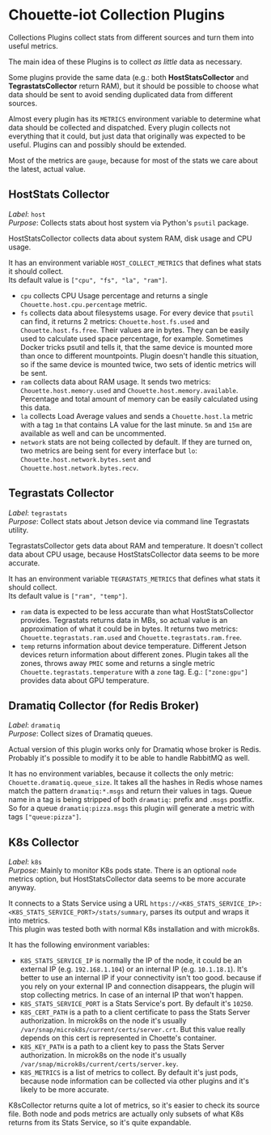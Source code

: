 # Chouette-iot Collection Plugins

Collections Plugins collect stats from different sources and turn them into useful metrics.

The main idea of these Plugins is to collect *as little* data as necessary.

Some plugins provide the same data (e.g.: both **HostStatsCollector** and **TegrastatsCollector** return RAM), but it should be possible to choose what data should be sent to avoid sending duplicated data from different sources.

Almost every plugin has its `METRICS` environment variable to determine what data should be collected and dispatched. Every plugin collects not everything that it could, but just data that originally was expected to be useful. Plugins can and possibly should be extended.

Most of the metrics are `gauge`, because for most of the stats we care about the latest, actual value.

## HostStats Collector

*Label*: `host`  
*Purpose*: Collects stats about host system via Python's `psutil` package.

HostStatsCollector collects data about system RAM, disk usage and CPU usage.

It has an environment variable `HOST_COLLECT_METRICS` that defines what stats it should collect.  
Its default value is `["cpu", "fs", "la", "ram"]`.

* `cpu` collects CPU Usage percentage and returns a single `Chouette.host.cpu.percentage` metric.
* `fs` collects data about filesystems usage. For every device that `psutil` can find, it returns 2 metrics: `Chouette.host.fs.used` and `Chouette.host.fs.free`. Their values are in bytes. They can be easily used to calculate used space percentage, for example. Sometimes Docker tricks psutil and tells it, that the same device is mounted more than once to different mountpoints. Plugin doesn't handle this situation, so if the same device is mounted twice, two sets of identic metrics will be sent.
* `ram` collects data about RAM usage. It sends two metrics: `Chouette.host.memory.used` and `Chouette.host.memory.available`. Percentage and total amount of memory can be easily calculated using this data.
* `la` collects Load Average values and sends a `Chouette.host.la` metric with a tag `1m` that contains LA value for the last minute. `5m` and `15m` are available as well and can be uncommented.
* `network` stats are not being collected by default. If they are turned on, two metrics are being sent for every interface but `lo`: `Chouette.host.network.bytes.sent` and `Chouette.host.network.bytes.recv`.

## Tegrastats Collector

*Label*: `tegrastats`  
*Purpose*: Collect stats about Jetson device via command line Tegrastats utility.

TegrastatsCollector gets data about RAM and temperature. It doesn't collect data about CPU usage, because HostStatsCollector data seems to be more accurate.

It has an environment variable `TEGRASTATS_METRICS` that defines what stats it should collect.  
Its default value is `["ram", "temp"]`.

* `ram` data is expected to be less accurate than what HostStatsCollector provides. Tegrastats returns data in MBs, so actual value is an approximation of what it could be in bytes. It returns two metrics: `Chouette.tegrastats.ram.used` and `Chouette.tegrastats.ram.free`.
* `temp` returns information about device temperature. Different Jetson devices return information about different zones. Plugin takes all the zones, throws away `PMIC` some and returns a single metric `Chouette.tegrastats.temperature` with a `zone` tag. E.g.: `["zone:gpu"]` provides data about GPU temperature.

## Dramatiq Collector (for Redis Broker)

*Label*: `dramatiq`  
*Purpose*: Collect sizes of Dramatiq queues.

Actual version of this plugin works only for Dramatiq whose broker is Redis. Probably it's possible to modify it to be able to handle RabbitMQ as well.

It has no environment variables, because it collects the only metric: `Chouette.dramatiq.queue_size`. It takes all the hashes in Redis whose names match the pattern `dramatiq:*.msgs` and return their values in tags. Queue name in a tag is being stripped of both `dramatiq:` prefix and `.msgs` postfix. So for a queue `dramatiq:pizza.msgs` this plugin will generate a metric with tags `["queue:pizza"]`.

## K8s Collector

*Label*: `k8s`  
*Purpose*: Mainly to monitor K8s pods state. There is an optional `node` metrics option, but HostStatsCollector data seems to be more accurate anyway.

It connects to a Stats Service using a URL `https://<K8S_STATS_SERVICE_IP>:<K8S_STATS_SERVICE_PORT>/stats/summary`, parses its output and wraps it into metrics.  
This plugin was tested both with normal K8s installation and with microk8s.

It has the following environment variables:
* `K8S_STATS_SERVICE_IP` is normally the IP of the node, it could be an external IP (e.g. `192.168.1.104`) or an internal IP (e.g. `10.1.18.1`). It's better to use an internal IP if your connectivity isn't too good. because if you rely on your external IP and connection disappears, the plugin will stop collecting metrics. In case of an internal IP that won't happen.
* `K8S_STATS_SERVICE_PORT` is a Stats Service's port. By default it's `10250`.
* `K8S_CERT_PATH` is a path to a client certificate to pass the Stats Server authorization. In microk8s on the node it's usually `/var/snap/microk8s/current/certs/server.crt`. But this value really depends on this cert is represented in Choette's container.
* `K8S_KEY_PATH` is a path to a client key to pass the Stats Server authorization. In microk8s on the node it's usually `/var/snap/microk8s/current/certs/server.key`.
* `K8S_METRICS` is a list of metrics to collect. By default it's just pods, because node information can be collected via other plugins and it's likely to be more accurate.

K8sCollector returns quite a lot of metrics, so it's easier to check its source file. Both node and pods metrics are actually only subsets of what K8s returns from its Stats Service, so it's quite expandable.